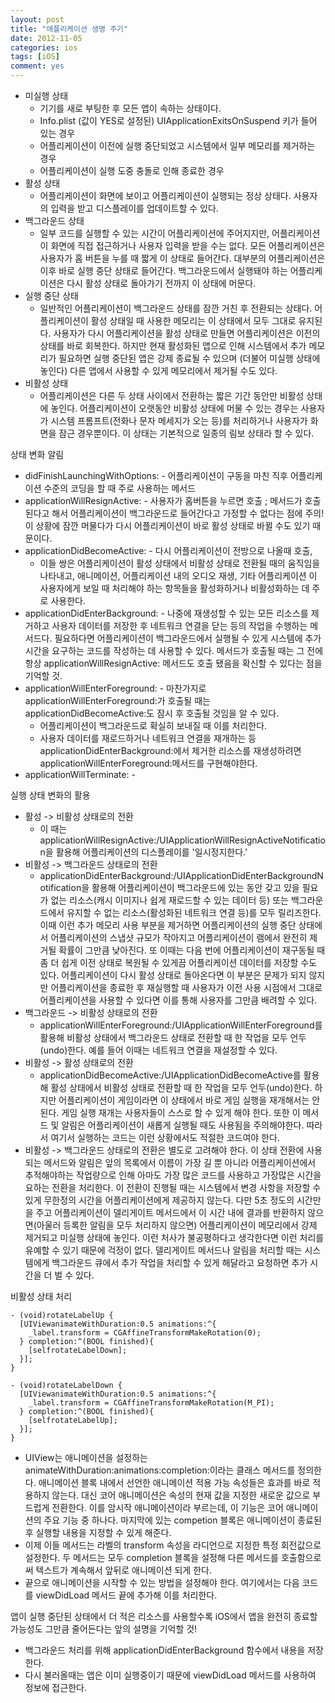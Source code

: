 ```yaml
---
layout: post
title: "애플리케이션 생명 주기"
date: 2012-11-05
categories: ios
tags: [iOS]
comment: yes
---
```


- 미실행 상태
    - 기기를 새로 부팅한 후 모든 앱이 속하는 상태이다.
    - Info.plist (값이 YES로 설정된) UIApplicationExitsOnSuspend 키가 들어 있는 경우
    - 어플리케이션이 이전에 실행 중단되었고 시스템에서 일부 메모리를 제거하는 경우
    - 어플리케이션이 실행 도중 충돌로 인해 종료한 경우
- 활성 상태
    - 어플리케이션이 화면에 보이고 어플리케이션이 실행되는 정상 상태다. 사용자의 입력을 받고 디스플레이를 업데이트할 수 있다.
- 백그라운드 상태
    - 일부 코드를 실행할 수 있는 시간이 어플리케이션에 주어지지만, 어플리케이션이 화면에 직접 접근하거나 사용자 입력을 받을 수는 없다. 모든 어플리케이션은 사용자가 홈 버튼을 누를 때 짧게 이 상태로 들어간다. 대부분의 어플리케이션은 이후 바로 실행 중단 상태로 들어간다. 백그라운드에서 실행돼야 하는 어플리케이션은 다시 활성 상태로 돌아가기 전까지 이 상태에 머문다.
- 실행 중단 상태
    - 일반적인 어플리케이션이 백그라운드 상태를 잠깐 거친 후 전환되는 상태다. 어플리케이션이 활성 상태일 때 사용한 메모리는 이 상태에서 모두 그대로 유지된다. 사용자가 다시 어플리케이션을 활성 상태로 만들면 어플리케이션은 이전의 상태를 바로 회복한다. 하지만 현재 활성화된 앱으로 인해 시스템에서 추가 메모리가 필요하면 실행 중단된 앱은 강제 종료될 수 있으며 (더불어 미실행 상태에 놓인다) 다른 앱에서 사용할 수 있게 메모리에서 제거될 수도 있다.
- 비활성 상태
    - 어플리케이션은 다른 두 상태 사이에서 전환하는 짧은 기간 동안만 비활성 상태에 놓인다. 어플리케이션이 오랫동안 비활성 상태에 머물 수 있는 경우는 사용자가 시스템 프롬프트(전화나 문자 메세지가 오는 등)를 처리하거나 사용자가 화면을 잠근 경우뿐이다. 이 상태는 기본적으로 일종의 림보 상태라 할 수 있다.

상태 변화 알림

- didFinishLaunchingWithOptions: - 어플리케이션이 구동을 마친 직후 어플리케이션 수준의 코딩을 할 때 주로 사용하는 메서드
- applicationWillResignActive: - 사용자가 홈버튼을 누르면 호출 ; 메서드가 호출된다고 해서 어플리케이션이 백그라운드로 들어간다고 가정할 수 없다는 점에 주의! 이 상황에 잠깐 머물다가 다시 어플리케이션이 바로 활성 상태로 바뀔 수도 있기 때문이다.
- applicationDidBecomeActive: - 다시 어플리케이션이 전방으로 나올때 호출,
    - 이들 쌍은 어플리케이션이 활성 상태에서 비활성 상태로 전환될 때의 움직임을 나타내고, 애니메이션, 어플리케이션 내의 오디오 재생, 기타 어플리케이션 이 사용자에게 보일 때 처리해야 하는 항목들을 활성화하거나 비활성화하는 데 주로 사용한다.
- applicationDidEnterBackground: - 나중에 재생성할 수 있는 모든 리소스를 제거하고 사용자 데이터를 저장한 후 네트워크 연결을 닫는 등의 작업을 수행하는 메서드다. 필요하다면 어플리케이션이 백그라운드에서 실행될 수 있게 시스템에 추가 시간을 요구하는 코드를 작성하는 데 사용할 수 있다. 메서드가 호출될 때는 그 전에 항상 applicationWillResignActive: 메서드도 호출 됐음을 확신할 수 있다는 점을 기억할 것.
- applicationWillEnterForeground: - 마찬가지로 applicationWillEnterForeground:가 호출될 때는 applicationDidBecomeActive:도 잠시 후 호출될 것임을 알 수 있다.
    - 어플리케이션이 백그라운드로 확실히 보내질 때 이를 처리한다.
    - 사용자 데이터를 재로드하거나 네트워크 연결을 재개하는 등 applicationDidEnterBackground:에서 제거한 리소스를 재생성하려면 applicationWillEnterForeground:메서드를 구현해야한다.
- applicationWillTerminate: -

실행 상태 변화의 활용

- 활성 -> 비활성 상태로의 전환
    - 이 때는 applicationWillResignActive:/UIApplicationWillResignActiveNotification을 활용해 어플리케이션의 디스플레이를 '일시정지한다.'
- 비활성 -> 백그라운드 상태로의 전환
    - applicationDidEnterBackground:/UIApplicationDidEnterBackgroundNotification을 활용해 어플리케이션이 백그라운드에 있는 동안 갖고 있을 필요가 없는 리소스(캐시 이미지나 쉽게 재로드할 수 있는 데이터 등) 또는 백그라운드에서 유지할 수 없는 리소스(활성화된 네트워크 연결 등)를 모두 릴리즈한다. 이때 이런 추가 메모리 사용 부분을 제거하면 어플리케이션의 실행 중단 상태에서 어플리케이션의 스냅샷 규모가 작아지고 어플리케이션이 램에서 완전히 제거될 확률이 그만큼 낮아진다. 또 이때는 다음 번에 어플리케이션이 재구동될 때 좀 더 쉽게 이전 상태로 복원될 수 있게끔 어플리케이션 데이터를 저장할 수도 있다. 어플리케이션이 다시 활성 상태로 돌아온다면 이 부분은 문제가 되지 않지만 어플리케이션을 종료한 후 재실행할 때 사용자가 이전 사용 시점에서 그대로 어플리케이션을 사용할 수 있다면 이를 통해 사용자를 그만큼 배려할 수 있다.
- 백그라운드 -> 비활성 상태로의 전환
    - applicationWillEnterForeground:/UIApplicationWillEnterForeground를 활용해 비활성 상태에서 백그라운드 상태로 전환할 때 한 작업을 모두 언두(undo)한다. 예를 들어 이때는 네트워크 연결을 재설정할 수 있다.
- 비활성 -> 활성 상태로의 전환
    - applicationDidBecomeActive:/UIApplicationDidBecomeActive를 활용해 활성 상태에서 비활성 상태로 전환할 때 한 작업을 모두 언두(undo)한다. 하지만 어플리케이션이 게임이라면 이 상태에서 바로 게임 실행을 재개해서는 안 된다. 게임 실행 재개는 사용자들이 스스로 할 수 있게 해야 한다. 또한 이 메서드 및 알림은 어플리케이션이 새롭게 실행될 때도 사용됨을 주의해야한다. 따라서 여기서 실행하는 코드는 이런 상황에서도 적절한 코드여야 한다.
- 비활성 -> 백그라운드 상태로의 전환은 별도로 고려해야 한다. 이 상태 전환에 사용되는 메서드와 알림은 앞의 목록에서 이름이 가장 길 뿐 아니라 어플리케이션에서 추적해야하는 작업량으로 인해 아마도 가장 많은 코드를 사용하고 가장많은 시간을 요하는 전환을 처리한다. 이 전환이 진행될 때는 시스템에서 변경 사항을 저장할 수 있게 무한정의 시간을 어플리케이션에게 제공하지 않는다. 다만 5초 정도의 시간만을 주고 어플리케이션이 델리게이트 메서드에서 이 시간 내에 결과를 반환하지 않으면(아울러 등록한 알림을 모두 처리하지 않으면) 어플리케이션이 메모리에서 강제 제거되고 미실행 상태에 놓인다. 이런 처사가 불공평하다고 생각한다면 이런 처리를 유예할 수 있기 때문에 걱정이 없다. 델리게이트 메서드나 알림을 처리할 때는 시스템에게 백그라운드 큐에서 추가 작업을 처리할 수 있게 해달라고 요청하면 추가 시간을 더 벌 수 있다.

비활성 상태 처리

```objc
- (void)rotateLabelUp {
  [UIViewanimateWithDuration:0.5 animations:^{
    _label.transform = CGAffineTransformMakeRotation(0);
  } completion:^(BOOL finished){
    [selfrotateLabelDown];
  }];
}

- (void)rotateLabelDown {
  [UIViewanimateWithDuration:0.5 animations:^{
    _label.transform = CGAffineTransformMakeRotation(M_PI);
  } completion:^(BOOL finished){
    [selfrotateLabelUp];
  }];
}
```

- UIView는 애니메이션을 설정하는 animateWithDuration:animations:completion:이라는 클래스 메서드를 정의한다. 애니메이션 블록 내에서 선언한 애니메이션 적용 가능 속성들은 효과를 바로 적용하지 않는다. 대신 코어 애니메이션은 속성의 현재 값을 지정한 새로운 값으로 부드럽게 전환한다. 이를 암시작 애니메이션이라 부르는데, 이 기능은 코어 애니메이션의 주요 기능 중 하나다. 마지막에 있는 competion 블록은 애니메이션이 종료된 후 실행할 내용을 지정할 수 있게 해준다.
- 이제 이들 메서드는 라벨의 transform 속성을 라디언으로 지정한 특정 회전값으로 설정한다. 두 메서드는 모두 completion 블록을 설정해 다른 메서드를 호출함으로써 텍스트가 계속해서 앞뒤로 애니메이션 되게 한다.
- 끝으로 애니메이션을 시작할 수 있는 방법을 설정해야 한다. 여기에서는 다음 코드를 viewDidLoad 메서드 끝에 추가해 이를 처리한다.

앱이 실행 중단된 상태에서 더 적은 리소스를 사용할수록 iOS에서 앱을 완전히 종료할 가능성도 그만큼 줄어든다는 앞의 설명을 기억할 것!

- 백그라운드 처리를 위해 applicationDidEnterBackground 함수에서 내용을 저장한다.
- 다시 불러올때는 앱은 이미 실행중이기 때문에 viewDidLoad 메서드를 사용하여 정보에 접근한다.
